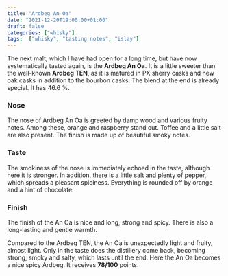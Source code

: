 ```yaml
---
title: "Ardbeg An Oa"
date: "2021-12-20T19:00:00+01:00"
draft: false
categories: ["whisky"]
tags:  ["whisky", "tasting notes", "islay"]
---
```


The next malt, which I have had open for a long time, but have now systematically tasted again, is the **Ardbeg An Oa**. It is a little sweeter than the well-known **Ardbeg TEN**, as it is matured in PX sherry casks and new oak casks in addition to the bourbon casks. The blend at the end is already special. It has 46.6 %.

### Nose

The nose of Ardbeg An Oa is greeted by damp wood and various fruity notes. Among these, orange and raspberry stand out. Toffee and a little salt are also present. The finish is made up of beautiful smoky notes.

### Taste

The smokiness of the nose is immediately echoed in the taste, although here it is stronger. In addition, there is a little salt and plenty of pepper, which spreads a pleasant spiciness. Everything is rounded off by orange and a hint of chocolate.

### Finish

The finish of the An Oa is nice and long, strong and spicy. There is also a long-lasting and gentle warmth.

Compared to the Ardbeg TEN, the An Oa is unexpectedly light and fruity, almost light. Only in the taste does the distillery come back, becoming strong, smoky and salty, which lasts until the end. Here the An Oa becomes a nice spicy Ardbeg. It receives **78/100** points.

